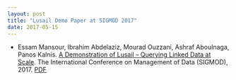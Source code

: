 ```yaml
---
layout: post
title: "Lusail Demo Paper at SIGMOD 2017"
date: 2017-05-15
---
```


- Essam Mansour, Ibrahim Abdelaziz, Mourad Ouzzani, Ashraf Aboulnaga, Panos Kalnis. [A Demonstration of Lusail – Querying Linked Data at Scale](http://dl.acm.org/citation.cfm?doid=3035918.3058731). The International Conference on Management of Data  (SIGMOD), 2017. [PDF](/publications/paper/p1603-mansour.pdf)
